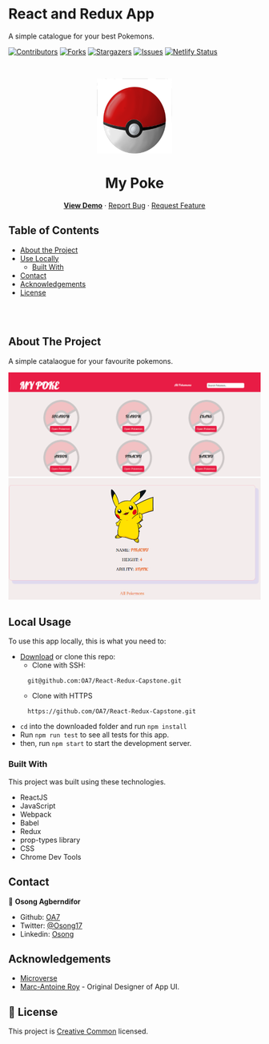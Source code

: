 # React and Redux App

A simple catalogue for your best Pokemons.

[![Contributors][contributors-shield]][contributors-url]
[![Forks][forks-shield]][forks-url]
[![Stargazers][stars-shield]][stars-url]
[![Issues][issues-shield]][issues-url]
[![Netlify Status](https://api.netlify.com/api/v1/badges/fc95973a-54b6-426d-a797-a8ba36b2ea7b/deploy-status)](https://app.netlify.com/sites/oa7-pokemons/deploys)

<!-- PROJECT LOGO -->
<br />
<p align="center">
  <a href="https://github.com/OA7/React-Redux-Capstone">
    <img src="public/pokeball_PNG4.png" alt="Logo" width="150" height="150">
  </a>

  <h1 align="center">My Poke</h1>

  <p align="center">
    <a href="https://oa7-pokemons.netlify.app/"><strong>View Demo</strong></a>
    ·
    <a href="https://github.com/OA7/React-Redux-Capstone/issues">Report Bug</a>
    ·
    <a href="https://github.com/OA7/React-Redux-Capstone/issues">Request Feature</a>
  </p>
</p>

<!-- TABLE OF CONTENTS -->
## Table of Contents

* [About the Project](#about-the-project)
* [Use Locally](#local-usage)
  * [Built With](#built-with)
* [Contact](#contact)
* [Acknowledgements](#acknowledgements)
* [License](#license)

<br>
<br>
<!-- ABOUT THE PROJECT -->

## About The Project

A simple catalaogue for your favourite pokemons.

![Product Name Screen Shot][product-screenshot]
<br>
![Product Name Screen Shot2][product-screenshot2]
<br>
<!-- ![Product Name Screen Shot][product-screenshot2] -->

<!-- ABOUT THE PROJECT -->
## Local Usage

To use this app locally, this is what you need to:

* [Download](https://github.com/OA7/React-Redux-Capstone/archive/master.zip) or clone this repo:
  - Clone with SSH:
  ```
    git@github.com:OA7/React-Redux-Capstone.git
  ```
  - Clone with HTTPS
  ```
    https://github.com/OA7/React-Redux-Capstone.git
  ```
* `cd` into the downloaded folder and run `npm install`
* Run `npm run test` to see all tests for this app.
* then, run `npm start` to start the development server.

### Built With
This project was built using these technologies.
* ReactJS
* JavaScript
* Webpack
* Babel
* Redux
* prop-types library
* CSS
* Chrome Dev Tools

<!-- CONTACT -->

## Contact

👤 **Osong Agberndifor**

- Github: [OA7](https://github.com/OA7)
- Twitter: [@Osong17](https://twitter.com/Osong17)
- Linkedin: [Osong](https://linkedin.com/osong-agberndifor)


<!-- ACKNOWLEDGEMENTS -->
## Acknowledgements
* [Microverse](https://www.microverse.org/)
* [Marc-Antoine Roy](https://www.behance.net/enfantroy) - Original Designer of App UI.

<!-- MARKDOWN LINKS & IMAGES -->
<!-- https://www.markdownguide.org/basic-syntax/#reference-style-links -->
[contributors-shield]: https://img.shields.io/github/contributors/OA7/React-Redux-Capstone.svg?style=flat-square
[contributors-url]: https://github.com/OA7/React-Redux-Capstone/graphs/contributors
[forks-shield]: https://img.shields.io/github/forks/OA7/React-Redux-Capstone.svg?style=flat-square
[forks-url]: https://github.com/OA7/React-Redux-Capstone/network/members
[stars-shield]: https://img.shields.io/github/stars/OA7/React-Redux-Capstone.svg?style=flat-square
[stars-url]: https://github.com/OA7/React-Redux-Capstone/stargazers
[issues-shield]: https://img.shields.io/github/issues/OA7/React-Redux-Capstone.svg?style=flat-square
[issues-url]: https://github.com/OA7/React-Redux-Capstone/issues
[product-screenshot]: public/screen1.png
[product-screenshot2]: public/screen2.png
<!-- [product-screenshot2]: dist/images/page2.png -->


## 📝 License

This project is [Creative Common](https://creativecommons.org/licenses/by-nc/4.0/) licensed.
